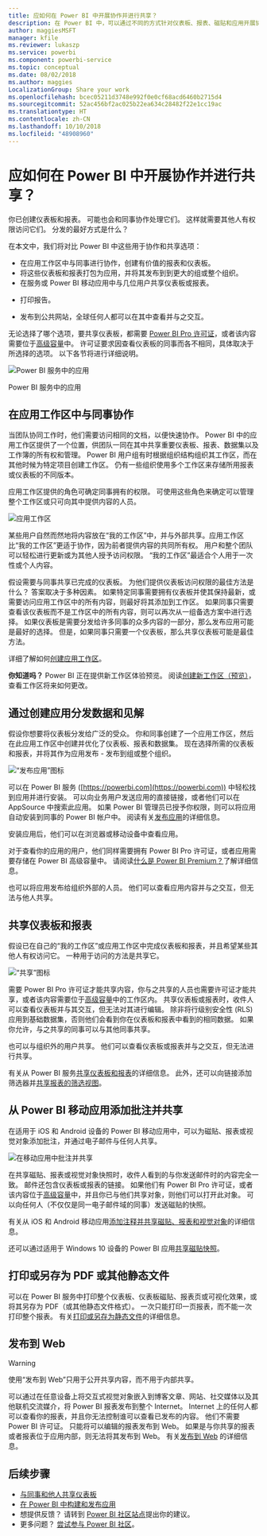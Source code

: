 ```yaml
---
title: 应如何在 Power BI 中开展协作并进行共享？
description: 在 Power BI 中，可以通过不同的方式针对仪表板、报表、磁贴和应用开展协作并进行共享。 每种方法都各有千秋。
author: maggiesMSFT
manager: kfile
ms.reviewer: lukaszp
ms.service: powerbi
ms.component: powerbi-service
ms.topic: conceptual
ms.date: 08/02/2018
ms.author: maggies
LocalizationGroup: Share your work
ms.openlocfilehash: bcec05211d3748e992f0e0cf68acd6460b2715d4
ms.sourcegitcommit: 52ac456bf2ac025b22ea634c28482f22e1cc19ac
ms.translationtype: HT
ms.contentlocale: zh-CN
ms.lasthandoff: 10/10/2018
ms.locfileid: "48908960"
---
```

# <a name="how-should-i-collaborate-and-share-in-power-bi"></a>应如何在 Power BI 中开展协作并进行共享？

你已创建仪表板和报表。 可能也会和同事协作处理它们。 这样就需要其他人有权限访问它们。 分发的最好方式是什么？

在本文中，我们将对比 Power BI 中这些用于协作和共享选项： 

* 在应用工作区中与同事进行协作，创建有价值的报表和仪表板。
* 将这些仪表板和报表打包为应用，并将其发布到到更大的组或整个组织。
* 在服务或 Power BI 移动应用中与几位用户共享仪表板或报表。
- 打印报告。
* 发布到公共网站，全球任何人都可以在其中查看并与之交互。

无论选择了哪个选项，要共享仪表板，都需要 [Power BI Pro 许可证](service-features-license-type.md)，或者该内容需要位于[高级容量](service-premium.md)中。 许可证要求因查看仪表板的同事而各不相同，具体取决于所选择的选项。 以下各节将进行详细说明。 

![Power BI 服务中的应用](media/service-how-to-collaborate-distribute-dashboards-reports/power-bi-apps-home-blog.png)

Power BI 服务中的应用

## <a name="collaborate-with-coworkers-in-an-app-workspace"></a>在应用工作区中与同事协作

当团队协同工作时，他们需要访问相同的文档，以便快速协作。 Power BI 中的应用工作区提供了一个位置，供团队一同在其中共享重要仪表板、报表、数据集以及工作簿的所有权和管理。 Power BI 用户组有时根据组织结构组织其工作区，而在其他时候为特定项目创建工作区。 仍有一些组织使用多个工作区来存储所用报表或仪表板的不同版本。 

应用工作区提供的角色可确定同事拥有的权限。 可使用这些角色来确定可以管理整个工作区或只可向其中提供内容的人员。

![应用工作区](media/service-how-to-collaborate-distribute-dashboards-reports/power-bi-apps-workspaces.png)

某些用户自然而然地将内容放在“我的工作区”中，并与外部共享。应用工作区比“我的工作区”更适于协作，因为前者提供内容的共同所有权。 用户和整个团队可以轻松进行更新或为其他人授予访问权限。 “我的工作区”最适合个人用于一次性或个人内容。

假设需要与同事共享已完成的仪表板。 为他们提供仪表板访问权限的最佳方法是什么？ 答案取决于多种因素。 如果特定同事需要拥有仪表板并使其保持最新，或需要访问应用工作区中的所有内容，则最好将其添加到工作区。 如果同事只需要查看该仪表板而不是工作区中的所有内容，则可以再次从一组备选方案中进行选择。 如果仪表板是需要分发给许多同事的众多内容的一部分，那么发布应用可能是最好的选择。 但是，如果同事只需要一个仪表板，那么共享仪表板可能是最佳方法。 

详细了解如何[创建应用工作区](service-create-workspaces.md)。

**你知道吗？** Power BI 正在提供新工作区体验预览。 阅读[创建新工作区（预览）](service-create-the-new-workspaces.md)，查看工作区将来如何更改。 

## <a name="distribute-data-and-insights-by-creating-an-app"></a>通过创建应用分发数据和见解

假设你想要将仪表板分发给广泛的受众。 你和同事创建了一个应用工作区，然后在此应用工作区中创建并优化了仪表板、报表和数据集。 现在选择所需的仪表板和报表，并将其作为应用发布 - 发布到组或整个组织。 

![“发布应用”图标](media/service-how-to-collaborate-distribute-dashboards-reports/power-bi-app-publish-600.png)

可以在 Power BI 服务 ([https://powerbi.com](https://powerbi.com)) 中轻松找到应用并进行安装。 可以向业务用户发送应用的直接链接，或者他们可以在 AppSource 中搜索此应用。 如果 Power BI 管理员已授予你权限，则可以将应用自动安装到同事的 Power BI 帐户中。 阅读有关[发布应用](service-create-distribute-apps.md)的详细信息。 

安装应用后，他们可以在浏览器或移动设备中查看应用。

对于查看你的应用的用户，他们同样需要拥有 Power BI Pro 许可证，或者应用需要存储在 Power BI 高级容量中。 请阅读[什么是 Power BI Premium？](service-premium.md)了解详细信息。

也可以将应用发布给组织外部的人员。 他们可以查看应用内容并与之交互，但无法与他人共享。

## <a name="share-dashboards-and-reports"></a>共享仪表板和报表
假设已在自己的“我的工作区”或应用工作区中完成仪表板和报表，并且希望某些其他人有权访问它。 一种用于访问的方法是共享它。 

![“共享”图标](media/service-how-to-collaborate-distribute-dashboards-reports/power-bi-share-in-situ.png)

需要 Power BI Pro 许可证才能共享内容，你与之共享的人员也需要许可证才能共享，或者该内容需要位于[高级容量](service-premium.md)中的工作区内。 共享仪表板或报表时，收件人可以查看仪表板并与其交互，但无法对其进行编辑。 除非将行级别安全性 (RLS) 应用到基础数据集，否则他们会看到你在仪表板和报表中看到的相同数据。 如果你允许，与之共享的同事可以与其他同事共享。 

也可以与组织外的用户共享。 他们可以查看仪表板或报表并与之交互，但无法进行共享。 

有关从 Power BI 服务[共享仪表板和报表](service-share-dashboards.md)的详细信息。 此外，还可以向链接添加筛选器并[共享报表的筛选视图](service-share-reports.md)。

## <a name="annotate-and-share-from-the-power-bi-mobile-apps"></a>从 Power BI 移动应用添加批注并共享
在适用于 iOS 和 Android 设备的 Power BI 移动应用中，可以为磁贴、报表或视觉对象添加批注，并通过电子邮件与任何人共享。 

![在移动应用中批注并共享](media/service-how-to-collaborate-distribute-dashboards-reports/power-bi-iphone-annotate.png)

在共享磁贴、报表或视觉对象快照时，收件人看到的与你发送邮件时的内容完全一致。 邮件还包含仪表板或报表的链接。 如果他们有 Power BI Pro 许可证，或者该内容位于[高级容量](service-premium.md)中，并且你已与他们共享对象，则他们可以打开此对象。 可以向任何人（不仅仅是同一电子邮件域的同事）发送磁贴的快照。

有关从 iOS 和 Android 移动应用[添加注释并共享磁贴、报表和视觉对象](consumer/mobile/mobile-annotate-and-share-a-tile-from-the-mobile-apps.md)的详细信息。

还可以通过适用于 Windows 10 设备的 Power BI 应用[共享磁贴快照](consumer/mobile/mobile-windows-10-phone-app-get-started.md)。

## <a name="print-or-save-as-pdf-or-other-static-file"></a>打印或另存为 PDF 或其他静态文件
可以在 Power BI 服务中打印整个仪表板、仪表板磁贴、报表页或可视化效果，或将其另存为 PDF（或其他静态文件格式）。 一次只能打印一页报表，而不能一次打印整个报表。 有关[打印或另存为静态文件](consumer/end-user-print.md)的详细信息。

## <a name="publish-to-the-web"></a>发布到 Web

> [!WARNING]
> 使用“发布到 Web”只用于公开共享内容，而不用于内部共享。

可以通过在任意设备上将交互式视觉对象嵌入到博客文章、网站、社交媒体以及其他联机交流媒介，将 Power BI 报表发布到整个 Internet。 Internet 上的任何人都可以查看你的报表，并且你无法控制谁可以查看已发布的内容。 他们不需要 Power BI 许可证。 只能将可以编辑的报表发布到 Web。 如果是与你共享的报表或者报表位于应用内部，则无法将其发布到 Web。 有关[发布到 Web](service-publish-to-web.md) 的详细信息。

## <a name="next-steps"></a>后续步骤
* [与同事和他人共享仪表板](service-share-dashboards.md)
* [在 Power BI 中构建和发布应用](service-create-distribute-apps.md)
* 想提供反馈？ 请转到 [Power BI 社区站点](https://community.powerbi.com/)提出你的建议。
* 更多问题？ [尝试参与 Power BI 社区](http://community.powerbi.com/)。

